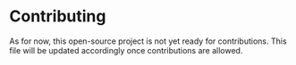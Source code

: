 # Contributing

As for now, this open-source project is not yet ready for contributions. This file will be updated accordingly once contributions are allowed.
